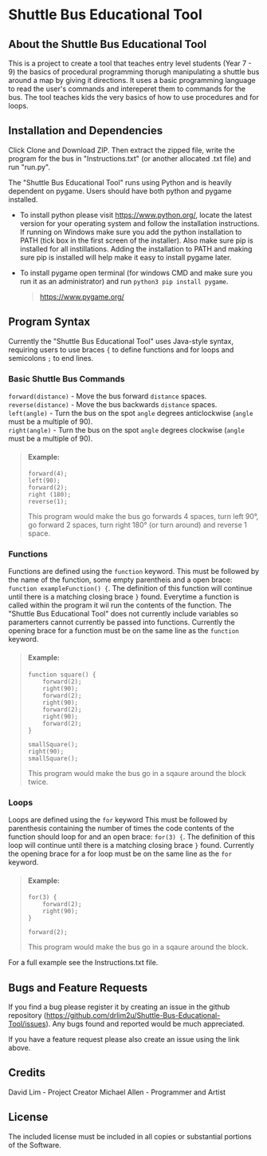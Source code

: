 # Shuttle Bus Educational Tool

## About the Shuttle Bus Educational Tool
This is a project to create a tool that teaches entry level students (Year 7 - 9) the basics of procedural programming thorugh manipulating a shuttle bus around a map by giving it directions. It uses a basic programming language to read the user's commands and intereperet them to commands for the bus. The tool teaches kids the very basics of how to use procedures and for loops.

## Installation and Dependencies
Click Clone and Download ZIP. Then extract the zipped file, write the program for the bus in "Instructions.txt" (or another allocated .txt file) and run "run.py".

The "Shuttle Bus Educational Tool" runs using Python and is heavily dependent on pygame. Users should have both python and pygame installed.

- To install python please visit https://www.python.org/, locate the latest version for your operating system and follow the installation instructions. If running on Windows make sure you add the python installation to PATH (tick box in the first screen of the installer). Also make sure pip is installed for all instillations. Adding the installation to PATH and making sure pip is installed will help make it easy to install pygame later.

- To install pygame open terminal (for windows CMD and make sure you run it as an administrator) and run `python3 pip install pygame`.
  >https://www.pygame.org/

## Program Syntax
Currently the "Shuttle Bus Educational Tool" uses Java-style syntax, requiring users to use braces `{` to define functions and for loops and semicolons `;` to end lines.

### Basic Shuttle Bus Commands
`forward(distance)` - Move the bus forward `distance` spaces.  
`reverse(distance)` - Move the bus backwards `distance` spaces.  
`left(angle)` - Turn the bus on the spot `angle` degrees anticlockwise (`angle` must be a multiple of 90).  
`right(angle)` - Turn the bus on the spot `angle` degrees clockwise (`angle` must be a multiple of 90).


> #### Example:
> ```
> forward(4);  
> left(90);  
> forward(2);  
> right (180);  
> reverse(1);
> ```
> This program would make the bus go forwards 4 spaces, turn left 90°, go forward 2 spaces, turn right 180° (or turn around) and reverse 1 space.

### Functions
Functions are defined using the `function` keyword. This must be followed by the name of the function, some empty parentheis and a open brace: `function exampleFunction() {`. The definition of this function will continue until there is a matching closing brace `}` found. Everytime a function is called within the program it wil run the contents of the function. The "Shuttle Bus Educational Tool" does not currently include variables so paramerters cannot currently be passed into functions. Currently the opening brace for a function must be on the same line as the `function` keyword.

> #### Example:
> ```
> function square() {
>     forward(2);
>     right(90);
>     forward(2);
>     right(90);
>     forward(2);
>     right(90);
>     forward(2);
> }
>
> smallSquare();
> right(90);
> smallSquare();
> ```
> This program would make the bus go in a sqaure around the block twice.

### Loops
Loops are defined using the `for` keyword This must be followed by parenthesis containing the number of times the code contents of the function should loop for and an open brace: `for(3) {`. The definition of this loop will continue until there is a matching closing brace `}` found. Currently the opening brace for a for loop must be on the same line as the `for` keyword.


> #### Example:
> ```
> for(3) {
>     forward(2);
>     right(90);
> }
>
> forward(2);
> ```
> This program would make the bus go in a sqaure around the block.


For a full example see the Instructions.txt file.

## Bugs and Feature Requests
If you find a bug please register it by creating an issue in the github repository (https://github.com/drlim2u/Shuttle-Bus-Educational-Tool/issues). Any bugs found and reported would be much appreciated.

If you have a feature request please also create an issue using the link above.

## Credits

David Lim - Project Creator
Michael Allen - Programmer and Artist

## License
The included license must be included in all copies or substantial portions of the Software.
